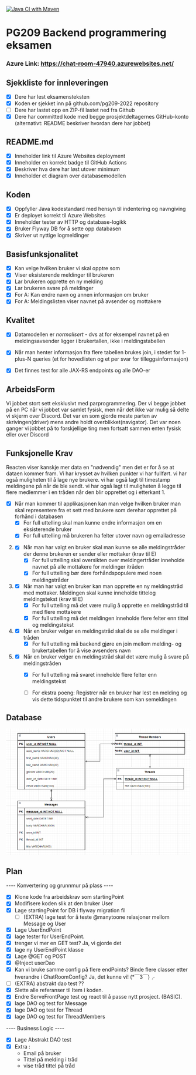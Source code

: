 [![Java CI with Maven](https://github.com/kristiania-pgr209-2022/pg209exam-Fargekritt/actions/workflows/maven.yml/badge.svg)](https://github.com/kristiania-pgr209-2022/pg209exam-Fargekritt/actions/workflows/maven.yml)
# PG209 Backend programmering eksamen
### Azure Link: https://chat-room-47940.azurewebsites.net/

## Sjekkliste for innleveringen

* [x] Dere har lest eksamensteksten
* [x] Koden er sjekket inn på github.com/pg209-2022 repository
* [ ] Dere har lastet opp en ZIP-fil lastet ned fra Github
* [x] Dere har committed kode med begge prosjektdeltagernes GitHub-konto (alternativt: README beskriver hvordan dere har jobbet)

## README.md

* [x] Inneholder link til Azure Websites deployment
* [x] Inneholder en korrekt badge til GitHub Actions
* [x] Beskriver hva dere har løst utover minimum
* [x] Inneholder et diagram over databasemodellen

## Koden

* [x] Oppfyller Java kodestandard med hensyn til indentering og navngiving
* [x] Er deployet korrekt til Azure Websites
* [x] Inneholder tester av HTTP og database-logikk
* [x] Bruker Flyway DB for å sette opp databasen
* [x] Skriver ut nyttige logmeldinger

## Basisfunksjonalitet

* [x] Kan velge hvilken bruker vi skal opptre som
* [x] Viser eksisterende meldinger til brukeren
* [x] Lar brukeren opprette en ny melding
* [x] Lar brukeren svare på meldinger
* [x] For A: Kan endre navn og annen informasjon om bruker
* [x] For A: Meldingslisten viser navnet på avsender og mottakere

## Kvalitet

* [x] Datamodellen er *normalisert* - dvs at for eksempel navnet på en meldingsavsender ligger i brukertallen, ikke i meldingstabellen
* [x] Når man henter informasjon fra flere tabellen brukes join, i stedet for 1-plus-N queries (et for hovedlisten og et per svar for tilleggsinformasjon)
* [x] Det finnes test for alle JAX-RS endpoints og alle DAO-er



## ArbeidsForm
Vi jobbet stort sett eksklusivt med parprogrammering.
Der vi begge jobbet på en PC når vi jobbet var samlet fysisk,
men når det ikke var mulig så delte vi skjerm over Discord.
Det var en som gjorde meste parten av skrivingen(driver) mens andre holdt overblikket(navigator).
Det var noen ganger vi jobbet på to forskjellige ting men fortsatt sammen enten fysisk eller over Discord


## Funksjonelle Krav
Reacten viser kanskje mer data en "nødvendig" men det er for å se at dataen kommer fram.
Vi har krysset av hvilken punkter vi har fullført. 
vi har også muligheten til å lage nye brukere.
vi har også lagt til timestamp meldingene på når de ble sendt.
vi har også lagt til muligheten å legge til flere medlemmer i en tråden når den blir opprettet og i etterkant
1.
   * [x] Når man kommer til applikasjonen kan man velge hvilken bruker man skal representere fra et sett med brukere som derehar opprettet på forhånd i databasen
      * [x] For full uttelling skal man kunne endre informasjon om en eksisterende bruker
      * [x] For full uttelling må brukeren ha felter utover navn og emailadresse
2.
   * [x] Når man har valgt en bruker skal man kunne se alle meldingstråder der denne brukeren er sender eller mottaker (krav til E)
     * [x] For full uttelling skal oversikten over meldingertråder inneholde navnet på alle mottakere for meldinger itråden
     * [x] For full uttelling bør dere forhåndspopulere med noen meldingstråder
3.
   * [x] Når man har valgt en bruker kan man opprette en ny meldingstråd med mottaker. Meldingen skal kunne inneholde tittelog meldingstekst (krav til E)
     * [x] For full uttelling må det være mulig å opprette en meldingstråd til med flere mottakere
     * [x] For full uttelling må det meldingen inneholde flere felter enn tittel og meldingstekst
4.
   * [x] Når en bruker velger en meldingstråd skal de se alle meldinger i tråden
     * [x] For full uttelling må backend gjøre en join mellom melding- og brukertabellen for å vise avsenders navn
5.
   * [x] Når en bruker velger en meldingstråd skal det være mulig å svare på meldingstråden
     * [x] For full uttelling må svaret inneholde flere felter enn meldingstekst
     * [ ] For ekstra poeng: Registrer når en bruker har lest en melding og vis dette tidspunktet til andre brukere som kan semeldingen



## Database
![img.png](DatabaseDiagram.png)
## Plan
---- Konvertering og grunnmur på plass ----
* [x] Klone kode fra arbeidskrav som startingPoint
* [x] Modifisere koden slik at den bruker User
* [x] Lage startingPoint for DB i flyway migration fil
  * [ ] (EXTRA) lage test for å teste @manytoone relasjoner mellom Message og User
* [x] Lage UserEndPoint 
 * [x] lage tester for UserEndPoint.
  * [x] trenger vi mer en GET test? Ja, vi gjorde det 
 * [x] lage ny UserEndPoint klasse 
 * [x] Lage @GET og POST
 * [x] @Inject userDao 
  * [x] Kan vi bruke samme config på flere endPoints? Binde flere classer etter hverandre i ChatRoomConfig? Ja, det kunne vi! (*￣3￣)╭
* [ ] (EXTRA) abstrakt dao test ??
* [x] Slette alle referanser til Item i koden.
* [x] Endre ServeFrontPage test og react til å passe nytt prosject. (BASIC).
* [x] lage DAO og test for Message
* [x] lage DAO og test for Thread 
* [x] lage DAO og test for ThreadMembers

---- Business Logic ----

* [x] Lage Abstrakt DAO test
* [x] Extra :
  * Email på bruker
  * Tittel på melding i tråd 
  * vise tråd tittel på tråd